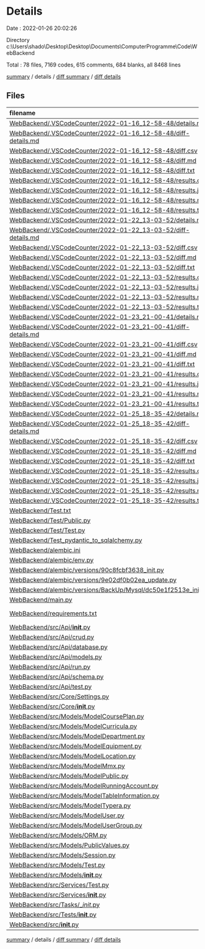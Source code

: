 # Details

Date : 2022-01-26 20:02:26

Directory c:\Users\shado\Desktop\Desktop\Documents\ComputerProgramme\Code\WebBackend

Total : 78 files,  7169 codes, 615 comments, 684 blanks, all 8468 lines

[summary](results.md) / details / [diff summary](diff.md) / [diff details](diff-details.md)

## Files
| filename | language | code | comment | blank | total |
| :--- | :--- | ---: | ---: | ---: | ---: |
| [WebBackend/.VSCodeCounter/2022-01-16_12-58-48/details.md](/WebBackend/.VSCodeCounter/2022-01-16_12-58-48/details.md) | Markdown | 229 | 0 | 6 | 235 |
| [WebBackend/.VSCodeCounter/2022-01-16_12-58-48/diff-details.md](/WebBackend/.VSCodeCounter/2022-01-16_12-58-48/diff-details.md) | Markdown | 9 | 0 | 6 | 15 |
| [WebBackend/.VSCodeCounter/2022-01-16_12-58-48/diff.csv](/WebBackend/.VSCodeCounter/2022-01-16_12-58-48/diff.csv) | CSV | 2 | 0 | 0 | 2 |
| [WebBackend/.VSCodeCounter/2022-01-16_12-58-48/diff.md](/WebBackend/.VSCodeCounter/2022-01-16_12-58-48/diff.md) | Markdown | 12 | 0 | 7 | 19 |
| [WebBackend/.VSCodeCounter/2022-01-16_12-58-48/diff.txt](/WebBackend/.VSCodeCounter/2022-01-16_12-58-48/diff.txt) | Django txt | 19 | 0 | 3 | 22 |
| [WebBackend/.VSCodeCounter/2022-01-16_12-58-48/results.csv](/WebBackend/.VSCodeCounter/2022-01-16_12-58-48/results.csv) | CSV | 222 | 0 | 0 | 222 |
| [WebBackend/.VSCodeCounter/2022-01-16_12-58-48/results.json](/WebBackend/.VSCodeCounter/2022-01-16_12-58-48/results.json) | JSON | 1 | 0 | 0 | 1 |
| [WebBackend/.VSCodeCounter/2022-01-16_12-58-48/results.md](/WebBackend/.VSCodeCounter/2022-01-16_12-58-48/results.md) | Markdown | 33 | 0 | 7 | 40 |
| [WebBackend/.VSCodeCounter/2022-01-16_12-58-48/results.txt](/WebBackend/.VSCodeCounter/2022-01-16_12-58-48/results.txt) | Django txt | 260 | 0 | 3 | 263 |
| [WebBackend/.VSCodeCounter/2022-01-22_13-03-52/details.md](/WebBackend/.VSCodeCounter/2022-01-22_13-03-52/details.md) | Markdown | 273 | 0 | 6 | 279 |
| [WebBackend/.VSCodeCounter/2022-01-22_13-03-52/diff-details.md](/WebBackend/.VSCodeCounter/2022-01-22_13-03-52/diff-details.md) | Markdown | 72 | 0 | 6 | 78 |
| [WebBackend/.VSCodeCounter/2022-01-22_13-03-52/diff.csv](/WebBackend/.VSCodeCounter/2022-01-22_13-03-52/diff.csv) | CSV | 65 | 0 | 0 | 65 |
| [WebBackend/.VSCodeCounter/2022-01-22_13-03-52/diff.md](/WebBackend/.VSCodeCounter/2022-01-22_13-03-52/diff.md) | Markdown | 29 | 0 | 7 | 36 |
| [WebBackend/.VSCodeCounter/2022-01-22_13-03-52/diff.txt](/WebBackend/.VSCodeCounter/2022-01-22_13-03-52/diff.txt) | Django txt | 99 | 0 | 3 | 102 |
| [WebBackend/.VSCodeCounter/2022-01-22_13-03-52/results.csv](/WebBackend/.VSCodeCounter/2022-01-22_13-03-52/results.csv) | CSV | 266 | 0 | 0 | 266 |
| [WebBackend/.VSCodeCounter/2022-01-22_13-03-52/results.json](/WebBackend/.VSCodeCounter/2022-01-22_13-03-52/results.json) | JSON | 1 | 0 | 0 | 1 |
| [WebBackend/.VSCodeCounter/2022-01-22_13-03-52/results.md](/WebBackend/.VSCodeCounter/2022-01-22_13-03-52/results.md) | Markdown | 39 | 0 | 7 | 46 |
| [WebBackend/.VSCodeCounter/2022-01-22_13-03-52/results.txt](/WebBackend/.VSCodeCounter/2022-01-22_13-03-52/results.txt) | Django txt | 310 | 0 | 3 | 313 |
| [WebBackend/.VSCodeCounter/2022-01-23_21-00-41/details.md](/WebBackend/.VSCodeCounter/2022-01-23_21-00-41/details.md) | Markdown | 61 | 0 | 6 | 67 |
| [WebBackend/.VSCodeCounter/2022-01-23_21-00-41/diff-details.md](/WebBackend/.VSCodeCounter/2022-01-23_21-00-41/diff-details.md) | Markdown | 258 | 0 | 6 | 264 |
| [WebBackend/.VSCodeCounter/2022-01-23_21-00-41/diff.csv](/WebBackend/.VSCodeCounter/2022-01-23_21-00-41/diff.csv) | CSV | 251 | 0 | 0 | 251 |
| [WebBackend/.VSCodeCounter/2022-01-23_21-00-41/diff.md](/WebBackend/.VSCodeCounter/2022-01-23_21-00-41/diff.md) | Markdown | 39 | 0 | 7 | 46 |
| [WebBackend/.VSCodeCounter/2022-01-23_21-00-41/diff.txt](/WebBackend/.VSCodeCounter/2022-01-23_21-00-41/diff.txt) | Django txt | 295 | 0 | 3 | 298 |
| [WebBackend/.VSCodeCounter/2022-01-23_21-00-41/results.csv](/WebBackend/.VSCodeCounter/2022-01-23_21-00-41/results.csv) | CSV | 54 | 0 | 0 | 54 |
| [WebBackend/.VSCodeCounter/2022-01-23_21-00-41/results.json](/WebBackend/.VSCodeCounter/2022-01-23_21-00-41/results.json) | JSON | 1 | 0 | 0 | 1 |
| [WebBackend/.VSCodeCounter/2022-01-23_21-00-41/results.md](/WebBackend/.VSCodeCounter/2022-01-23_21-00-41/results.md) | Markdown | 32 | 0 | 7 | 39 |
| [WebBackend/.VSCodeCounter/2022-01-23_21-00-41/results.txt](/WebBackend/.VSCodeCounter/2022-01-23_21-00-41/results.txt) | Django txt | 91 | 0 | 3 | 94 |
| [WebBackend/.VSCodeCounter/2022-01-25_18-35-42/details.md](/WebBackend/.VSCodeCounter/2022-01-25_18-35-42/details.md) | Markdown | 77 | 0 | 6 | 83 |
| [WebBackend/.VSCodeCounter/2022-01-25_18-35-42/diff-details.md](/WebBackend/.VSCodeCounter/2022-01-25_18-35-42/diff-details.md) | Markdown | 60 | 0 | 6 | 66 |
| [WebBackend/.VSCodeCounter/2022-01-25_18-35-42/diff.csv](/WebBackend/.VSCodeCounter/2022-01-25_18-35-42/diff.csv) | CSV | 53 | 0 | 0 | 53 |
| [WebBackend/.VSCodeCounter/2022-01-25_18-35-42/diff.md](/WebBackend/.VSCodeCounter/2022-01-25_18-35-42/diff.md) | Markdown | 28 | 0 | 7 | 35 |
| [WebBackend/.VSCodeCounter/2022-01-25_18-35-42/diff.txt](/WebBackend/.VSCodeCounter/2022-01-25_18-35-42/diff.txt) | Django txt | 86 | 0 | 3 | 89 |
| [WebBackend/.VSCodeCounter/2022-01-25_18-35-42/results.csv](/WebBackend/.VSCodeCounter/2022-01-25_18-35-42/results.csv) | CSV | 70 | 0 | 0 | 70 |
| [WebBackend/.VSCodeCounter/2022-01-25_18-35-42/results.json](/WebBackend/.VSCodeCounter/2022-01-25_18-35-42/results.json) | JSON | 1 | 0 | 0 | 1 |
| [WebBackend/.VSCodeCounter/2022-01-25_18-35-42/results.md](/WebBackend/.VSCodeCounter/2022-01-25_18-35-42/results.md) | Markdown | 36 | 0 | 7 | 43 |
| [WebBackend/.VSCodeCounter/2022-01-25_18-35-42/results.txt](/WebBackend/.VSCodeCounter/2022-01-25_18-35-42/results.txt) | Django txt | 111 | 0 | 3 | 114 |
| [WebBackend/Test.txt](/WebBackend/Test.txt) | Django txt | 46 | 0 | 6 | 52 |
| [WebBackend/Test/Public.py](/WebBackend/Test/Public.py) | Python | 10 | 11 | 2 | 23 |
| [WebBackend/Test/Test.py](/WebBackend/Test/Test.py) | Python | 3 | 11 | 1 | 15 |
| [WebBackend/Test_pydantic_to_sqlalchemy.py](/WebBackend/Test_pydantic_to_sqlalchemy.py) | Python | 63 | 12 | 2 | 77 |
| [WebBackend/alembic.ini](/WebBackend/alembic.ini) | Ini | 80 | 0 | 23 | 103 |
| [WebBackend/alembic/env.py](/WebBackend/alembic/env.py) | Python | 38 | 41 | 15 | 94 |
| [WebBackend/alembic/versions/90c8fcbf3638_init.py](/WebBackend/alembic/versions/90c8fcbf3638_init.py) | Python | 658 | 12 | 7 | 677 |
| [WebBackend/alembic/versions/9e02df0b02ea_update.py](/WebBackend/alembic/versions/9e02df0b02ea_update.py) | Python | 12 | 12 | 7 | 31 |
| [WebBackend/alembic/versions/BackUp/Mysql/dc50e1f2513e_init.py](/WebBackend/alembic/versions/BackUp/Mysql/dc50e1f2513e_init.py) | Python | 661 | 12 | 7 | 680 |
| [WebBackend/main.py](/WebBackend/main.py) | Python | 6 | 12 | 2 | 20 |
| [WebBackend/requirements.txt](/WebBackend/requirements.txt) | pip requirements | 85 | 0 | 1 | 86 |
| [WebBackend/src/Api/__init__.py](/WebBackend/src/Api/__init__.py) | Python | 3 | 12 | 2 | 17 |
| [WebBackend/src/Api/crud.py](/WebBackend/src/Api/crud.py) | Python | 62 | 2 | 10 | 74 |
| [WebBackend/src/Api/database.py](/WebBackend/src/Api/database.py) | Python | 7 | 0 | 4 | 11 |
| [WebBackend/src/Api/models.py](/WebBackend/src/Api/models.py) | Python | 6 | 0 | 2 | 8 |
| [WebBackend/src/Api/run.py](/WebBackend/src/Api/run.py) | Python | 58 | 12 | 15 | 85 |
| [WebBackend/src/Api/schema.py](/WebBackend/src/Api/schema.py) | Python | 14 | 0 | 7 | 21 |
| [WebBackend/src/Api/test.py](/WebBackend/src/Api/test.py) | Python | 13 | 12 | 7 | 32 |
| [WebBackend/src/Core/Settings.py](/WebBackend/src/Core/Settings.py) | Python | 16 | 13 | 10 | 39 |
| [WebBackend/src/Core/__init__.py](/WebBackend/src/Core/__init__.py) | Python | 0 | 12 | 1 | 13 |
| [WebBackend/src/Models/ModelCoursePlan.py](/WebBackend/src/Models/ModelCoursePlan.py) | Python | 131 | 12 | 25 | 168 |
| [WebBackend/src/Models/ModelCurricula.py](/WebBackend/src/Models/ModelCurricula.py) | Python | 109 | 12 | 24 | 145 |
| [WebBackend/src/Models/ModelDepartment.py](/WebBackend/src/Models/ModelDepartment.py) | Python | 63 | 12 | 25 | 100 |
| [WebBackend/src/Models/ModelEquipment.py](/WebBackend/src/Models/ModelEquipment.py) | Python | 100 | 12 | 25 | 137 |
| [WebBackend/src/Models/ModelLocation.py](/WebBackend/src/Models/ModelLocation.py) | Python | 158 | 12 | 44 | 214 |
| [WebBackend/src/Models/ModelMmx.py](/WebBackend/src/Models/ModelMmx.py) | Python | 93 | 12 | 44 | 149 |
| [WebBackend/src/Models/ModelPublic.py](/WebBackend/src/Models/ModelPublic.py) | Python | 129 | 27 | 15 | 171 |
| [WebBackend/src/Models/ModelRunningAccount.py](/WebBackend/src/Models/ModelRunningAccount.py) | Python | 96 | 12 | 25 | 133 |
| [WebBackend/src/Models/ModelTableInformation.py](/WebBackend/src/Models/ModelTableInformation.py) | Python | 74 | 12 | 25 | 111 |
| [WebBackend/src/Models/ModelTypera.py](/WebBackend/src/Models/ModelTypera.py) | Python | 60 | 12 | 25 | 97 |
| [WebBackend/src/Models/ModelUser.py](/WebBackend/src/Models/ModelUser.py) | Python | 149 | 12 | 42 | 203 |
| [WebBackend/src/Models/ModelUserGroup.py](/WebBackend/src/Models/ModelUserGroup.py) | Python | 42 | 11 | 17 | 70 |
| [WebBackend/src/Models/ORM.py](/WebBackend/src/Models/ORM.py) | Python | 459 | 167 | 49 | 675 |
| [WebBackend/src/Models/PublicValues.py](/WebBackend/src/Models/PublicValues.py) | Python | 3 | 11 | 1 | 15 |
| [WebBackend/src/Models/Session.py](/WebBackend/src/Models/Session.py) | Python | 76 | 12 | 24 | 112 |
| [WebBackend/src/Models/Test.py](/WebBackend/src/Models/Test.py) | Python | 25 | 12 | 9 | 46 |
| [WebBackend/src/Models/__init__.py](/WebBackend/src/Models/__init__.py) | Python | 13 | 12 | 1 | 26 |
| [WebBackend/src/Services/Test.py](/WebBackend/src/Services/Test.py) | Python | 0 | 11 | 1 | 12 |
| [WebBackend/src/Services/__init__.py](/WebBackend/src/Services/__init__.py) | Python | 0 | 12 | 1 | 13 |
| [WebBackend/src/Tasks/__init_.py](/WebBackend/src/Tasks/__init_.py) | Python | 0 | 11 | 1 | 12 |
| [WebBackend/src/Tests/__init__.py](/WebBackend/src/Tests/__init__.py) | Python | 0 | 11 | 1 | 12 |
| [WebBackend/src/__init__.py](/WebBackend/src/__init__.py) | Python | 3 | 12 | 1 | 16 |

[summary](results.md) / details / [diff summary](diff.md) / [diff details](diff-details.md)